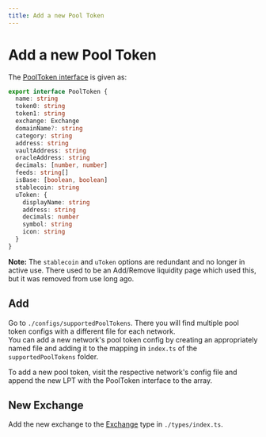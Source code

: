 ```yaml
---
title: Add a new Pool Token
---
```


# Add a new Pool Token

The [PoolToken interface](https://github.com/unbound-finance/unbound-interface/blob/2dd40072d629dbfa5c3311a8fd9c02cfea2b9d34/types/interfaces.ts#L3) is given as:

```ts
export interface PoolToken {
  name: string
  token0: string
  token1: string
  exchange: Exchange
  domainName?: string
  category: string
  address: string
  vaultAddress: string
  oracleAddress: string
  decimals: [number, number]
  feeds: string[]
  isBase: [boolean, boolean]
  stablecoin: string
  uToken: {
    displayName: string
    address: string
    decimals: number
    symbol: string
    icon: string
  }
}
```

**Note:** The `stablecoin` and `uToken` options are redundant and no longer in active use. There used to be an Add/Remove liquidity page which used this, but it was removed from use long ago.

## Add
Go to `./configs/supportedPoolTokens`. There you will find multiple pool token configs with a different file for each network.  
You can add a new network's pool token config by creating an appropriately named file and adding it to the mapping in `index.ts` of the `supportedPoolTokens` folder.

To add a new pool token, visit the respective network's config file and append the new LPT with the PoolToken interface to the array.

## New Exchange
Add the new exchange to the [Exchange](https://github.com/unbound-finance/unbound-interface/blob/2dd40072d629dbfa5c3311a8fd9c02cfea2b9d34/types/index.ts#L17) type in `./types/index.ts`.
